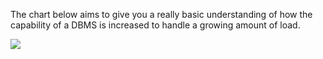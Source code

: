 The chart below aims to give you a really basic understanding of how the capability of a DBMS is increased to handle a growing amount of load.

[![](/guides/scaling-databases.png)](/guides/scaling-databases.png)

